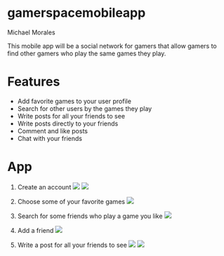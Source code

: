 # gamerspacemobileapp

Michael Morales

This mobile app will be a social network for gamers that allow gamers to find other gamers who play the same games they play.

# Features
* Add favorite games to your user profile
* Search for other users by the games they play
* Write posts for all your friends to see
* Write posts directly to your friends
* Comment and like posts
* Chat with your friends

# App
1. Create an account
![ ](/screenshots/startup_screen.png)
![ ](/screenshots/create_account.png)

2. Choose some of your favorite games
![ ](/screenshots/favorite_games.png)

3. Search for some friends who play a game you like
![ ](/screenshots/search.png)

4. Add a friend
![ ](/screenshots/add_friend.png)

4. Write a post for all your friends to see
![ ](/screenshots/write_post.png)
![ ](/screenshots/home.png)


